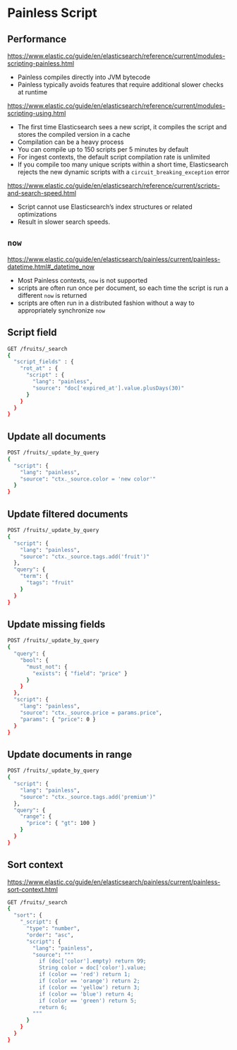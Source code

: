 # Painless Script

## Performance

https://www.elastic.co/guide/en/elasticsearch/reference/current/modules-scripting-painless.html

* Painless compiles directly into JVM bytecode
* Painless typically avoids features that require additional slower checks at runtime

https://www.elastic.co/guide/en/elasticsearch/reference/current/modules-scripting-using.html

* The first time Elasticsearch sees a new script, it compiles the script and stores the compiled version in a cache
* Compilation can be a heavy process
* You can compile up to 150 scripts per 5 minutes by default
* For ingest contexts, the default script compilation rate is unlimited
* If you compile too many unique scripts within a short time, Elasticsearch rejects the new dynamic scripts with a `circuit_breaking_exception` error

https://www.elastic.co/guide/en/elasticsearch/reference/current/scripts-and-search-speed.html

* Script cannot use Elasticsearch’s index structures or related optimizations
* Result in slower search speeds.

## `now`

https://www.elastic.co/guide/en/elasticsearch/painless/current/painless-datetime.html#_datetime_now

* Most Painless contexts, `now` is not supported
* scripts are often run once per document, so each time the script is run a different `now` is returned
* scripts are often run in a distributed fashion without a way to appropriately synchronize `now`

## Script field

```sh
GET /fruits/_search
{
  "script_fields" : {
    "rot_at" : {
      "script" : {
        "lang": "painless",
        "source": "doc['expired_at'].value.plusDays(30)"
      }
    }
  }
}
```

## Update all documents

```sh
POST /fruits/_update_by_query
{
  "script": {
    "lang": "painless",
    "source": "ctx._source.color = 'new color'"
  }
}
```

## Update filtered documents

```sh
POST /fruits/_update_by_query
{
  "script": {
    "lang": "painless",
    "source": "ctx._source.tags.add('fruit')"
  },
  "query": {
    "term": {
      "tags": "fruit"
    }
  }
}
```

## Update missing fields

```sh
POST /fruits/_update_by_query
{
  "query": {
    "bool": {
      "must_not": {
        "exists": { "field": "price" }
      }
    }
  },
  "script": {
    "lang": "painless",
    "source": "ctx._source.price = params.price",
    "params": { "price": 0 }
  }
}
```

## Update documents in range

```sh
POST /fruits/_update_by_query
{
  "script": {
    "lang": "painless",
    "source": "ctx._source.tags.add('premium')"
  },
  "query": {
    "range": {
      "price": { "gt": 100 }
    }
  }
}
```

## Sort context

https://www.elastic.co/guide/en/elasticsearch/painless/current/painless-sort-context.html

```sh
GET /fruits/_search
{
  "sort": {
    "_script": {
      "type": "number",
      "order": "asc",
      "script": {
        "lang": "painless",
        "source": """
          if (doc['color'].empty) return 99;
          String color = doc['color'].value;
          if (color == 'red') return 1;
          if (color == 'orange') return 2;
          if (color == 'yellow') return 3;
          if (color == 'blue') return 4;
          if (color == 'green') return 5;
          return 6;
        """
      }
    }
  }
}
```
